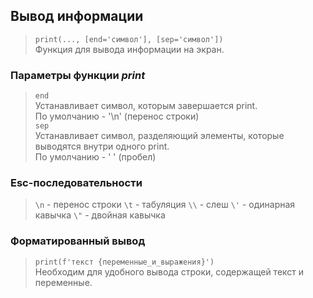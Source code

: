 ## Вывод информации

> <code>print(..., [end='символ'], [sep='символ'])</code>\
> Функция для вывода информации на экран.

### Параметры функции *print*
> <code>end</code>\
> Устанавливает символ, которым завершается print.\
> По умолчанию - '\n' (перенос строки)\
> <code>sep</code>\
> Устанавливает символ, разделяющий элементы, которые выводятся внутри одного print.\
> По умолчанию - ' ' (пробел)

### Esc-последовательности
> `\n` - перенос строки 
> `\t` - табуляция
> `\\` - слеш
> `\'` - одинарная кавычка
> `\"` - двойная кавычка

### Форматированный вывод
> <code>print(f'текст {переменные_и_выражения}')</code>\
> Необходим для удобного вывода строки, содержащей текст и переменные.

